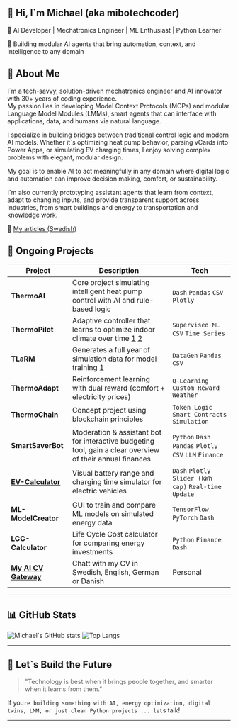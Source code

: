 ## 👋 Hi, I`m Michael (aka mibotechcoder) ##

🚀 AI Developer | Mechatronics Engineer | ML Enthusiast | Python Learner

🎯 Building modular AI agents that bring automation, context, and intelligence to any domain

## 🧠 About Me

I`m a tech-savvy, solution-driven mechatronics engineer and AI innovator with 30+ years of coding experience.  
My passion lies in developing Model Context Protocols (MCPs) and modular Language Model Modules (LMMs), smart agents that can interface with applications, data, and humans via natural language.

I specialize in building bridges between traditional control logic and modern AI models. Whether it`s optimizing heat pump behavior, parsing vCards into Power Apps, or simulating EV charging times, I enjoy solving complex problems with elegant, modular design.

My goal is to enable AI to act meaningfully in any domain where digital logic and automation can improve decision making, comfort, or sustainability.

I`m also currently prototyping assistant agents that learn from context, adapt to changing inputs, and provide transparent support across industries, from smart buildings and energy to transportation and knowledge work.

<!-- 📫 Reach me at **michael@wolfnova.ai**  
🌐 LinkedIn: [linkedin.com/in/ditt-namn](https://linkedin.com/in/ditt-namn) -->
📝 [My articles (Swedish)](https://mibotechcoder.github.io/tech-and-future-reflections/) 

## 🔬 Ongoing Projects

| Project | Description | Tech |
|--------|-------------|------|
| **ThermoAI** | Core project simulating intelligent heat pump control with AI and rule-based logic | `Dash`  `Pandas`  `CSV`  `Plotly` |
| **ThermoPilot** | Adaptive controller that learns to optimize indoor climate over time [1](assets/01_ThermoPilot_Grdm.png) [2](assets/01_ThermoPilot_OnOff.png) | `Supervised ML` `CSV` `Time Series` |
| **TLaRM** | 	Generates a full year of simulation data for model training [1](assets/02_TLaRM.png) | `DataGen` `Pandas` `CSV` |
| **ThermoAdapt** | Reinforcement learning with dual reward (comfort + electricity prices) | `Q-Learning` `Custom Reward` `Weather` |
| **ThermoChain** | Concept project using blockchain principles | `Token Logic` `Smart Contracts` `Simulation` |
| **SmartSaverBot** | Moderation & assistant bot for interactive budgeting tool, gain a clear overview of their annual finances | `Python` `Dash` `Pandas` `Plotly` `CSV` `LLM` `Finance` |
| **[EV-Calculator](https://ev-charge-simulator.onrender.com/)** | Visual battery range and charging time simulator for electric vehicles | `Dash` `Plotly` `Slider (kWh cap)` `Real-time Update` |
| **ML-ModelCreator** | GUI to train and compare ML models on simulated energy data | `TensorFlow` `PyTorch` `Dash` |
| **LCC-Calculator** | Life Cycle Cost calculator for comparing energy investments | `Python` `Finance` `Dash` |
| **[My AI CV Gateway](https://mibotech-cv-gateway.onrender.com)** | Chatt with my CV in Swedish, English, German or Danish | Personal |


---

## 📊 GitHub Stats

![Michael`s GitHub stats](https://github-readme-stats.vercel.app/api?username=mibotechcoder&show_icons=true&theme=tokyonight)
![Top Langs](https://github-readme-stats.vercel.app/api/top-langs/?username=mibotechcoder&layout=compact&theme=tokyonight)

---

## 🚀 Let`s Build the Future

> "Technology is best when it brings people together, and smarter when it learns from them."

If you`re building something with AI, energy optimization, digital twins, LMM, or just clean Python projects ... let`s talk!

---

<!--
**mibotechcoder/mibotechcoder** is a ✨ _special_ ✨ repository because its `README.md` (this file) appears on your GitHub profile.

Here are some ideas to get you started:

- 🔭 I’m currently working on ...
- 🌱 I’m currently learning ...
- 👯 I’m looking to collaborate on ...
- 🤔 I’m looking for help with ...
- 💬 Ask me about ...
- 📫 How to reach me: ...
- 😄 Pronouns: ...
- ⚡ Fun fact: ...
-->
